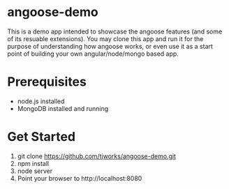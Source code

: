 angoose-demo
============

This is a demo app intended to showcase the angoose features (and some of its resuable extensions).  You may clone
this app and run it for the purpose of understanding how angoose works, or even use it as a start point of building 
your own angular/node/mongo based app.

Prerequisites
=============
* node.js installed
* MongoDB installed and running

Get Started
============

1. git clone https://github.com/tjworks/angoose-demo.git
2. npm install
3. node server
4. Point your browser to http://localhost:8080



